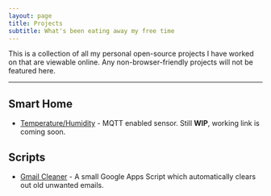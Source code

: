 ```yaml
---
layout: page
title: Projects
subtitle: What's been eating away my free time
---
```

This is a collection of all my personal open-source projects I have worked on that are viewable online. Any non-browser-friendly projects will not be featured here.

___

## Smart Home
- [Temperature/Humidity]() - MQTT enabled sensor. Still **WIP**, working link is coming soon.

## Scripts
- [Gmail Cleaner](https://github.com/mjoerck/Gmailcleaner) - A small Google Apps Script which automatically clears out old unwanted emails.
